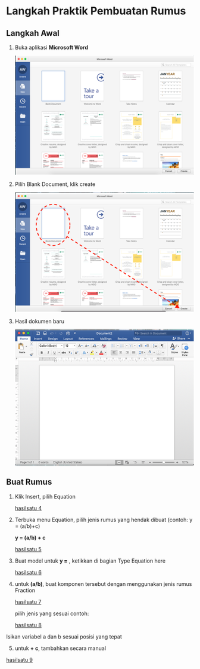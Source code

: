 # Langkah Praktik Pembuatan Rumus

## Langkah Awal 
1. Buka aplikasi **Microsoft Word**

    ![hasilsatu 1](images/1.1.png)


2. Pilih Blank Document, klik create


    ![hasilsatu 2](images/1.2.png)


3. Hasil dokumen baru

    ![hasilsatu 3](images/1.3.png)


## Buat Rumus
1. Klik Insert, pilih Equation

    [hasilsatu 4](images/1.4.png)


2. Terbuka menu Equation, pilih jenis rumus yang hendak dibuat (contoh: y = (a/b)+c)

    
    **y = (a/b) + c**
    
    [hasilsatu 5](images/1.5.png)

3. Buat model untuk **y =** , ketikkan di bagian Type Equation here

    [hasilsatu 6](images/1.6.png)

4. untuk **(a/b)**, buat komponen tersebut dengan menggunakan jenis rumus Fraction

    [hasilsatu 7](images/1.7.png)

    pilih jenis yang sesuai contoh:

    [hasilsatu 8](images/1.8.png)

Isikan variabel a dan b sesuai posisi yang tepat

5. untuk **+ c**, tambahkan secara manual

[hasilsatu 9](images/1.9.png)